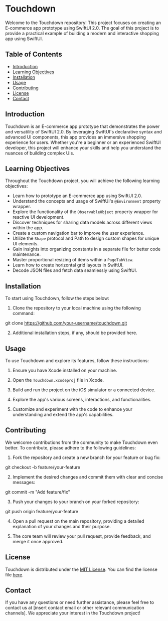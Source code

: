 # Touchdown

Welcome to the Touchdown repository! This project focuses on creating an E-commerce app prototype using SwiftUI 2.0. The goal of this project is to provide a practical example of building a modern and interactive shopping app using SwiftUI.

## Table of Contents

- [Introduction](#introduction)
- [Learning Objectives](#learning-objectives)
- [Installation](#installation)
- [Usage](#usage)
- [Contributing](#contributing)
- [License](#license)
- [Contact](#contact)

## Introduction

Touchdown is an E-commerce app prototype that demonstrates the power and versatility of SwiftUI 2.0. By leveraging SwiftUI's declarative syntax and advanced UI components, this app provides an immersive shopping experience for users. Whether you're a beginner or an experienced SwiftUI developer, this project will enhance your skills and help you understand the nuances of building complex UIs.

## Learning Objectives

Throughout the Touchdown project, you will achieve the following learning objectives:

- Learn how to prototype an E-commerce app using SwiftUI 2.0.
- Understand the concepts and usage of SwiftUI's `@Environment` property wrapper.
- Explore the functionality of the `ObservableObject` property wrapper for reactive UI development.
- Discover techniques for sharing data models across different views within the app.
- Create a custom navigation bar to improve the user experience.
- Utilize the `Shape` protocol and Path to design custom shapes for unique UI elements.
- Gain insights into organizing constants in a separate file for better code maintenance.
- Master proportional resizing of items within a `PageTabView`.
- Learn how to create horizontal grid layouts in SwiftUI.
- Decode JSON files and fetch data seamlessly using SwiftUI.

## Installation

To start using Touchdown, follow the steps below:

1. Clone the repository to your local machine using the following command:

git clone https://github.com/your-username/touchdown.git

2. Additional installation steps, if any, should be provided here.

## Usage

To use Touchdown and explore its features, follow these instructions:

1. Ensure you have Xcode installed on your machine.

2. Open the `Touchdown.xcodeproj` file in Xcode.

3. Build and run the project on the iOS simulator or a connected device.

4. Explore the app's various screens, interactions, and functionalities.

5. Customize and experiment with the code to enhance your understanding and extend the app's capabilities.

## Contributing

We welcome contributions from the community to make Touchdown even better. To contribute, please adhere to the following guidelines:

1. Fork the repository and create a new branch for your feature or bug fix:

git checkout -b feature/your-feature


2. Implement the desired changes and commit them with clear and concise messages:

git commit -m "Add feature/fix"


3. Push your changes to your branch on your forked repository:

git push origin feature/your-feature


4. Open a pull request on the main repository, providing a detailed explanation of your changes and their purpose.

5. The core team will review your pull request, provide feedback, and merge it once approved.

## License

Touchdown is distributed under the [MIT License](LICENSE). You can find the license file [here](LICENSE).

## Contact

If you have any questions or need further assistance, please feel free to contact us at [insert contact email or other relevant communication channels]. We appreciate your interest in the Touchdown project!
